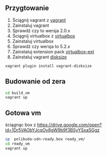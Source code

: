 ## Przygtowanie 

1) Ściągnij vagrant z [vagrant](https://www.vagrantup.com/downloads.html)
2) Zainstaluj vagrant 
3) Sprawdź czy to wersja  2.0.x
4) Ściągnij virtualbox z [virtualbox](https://www.virtualbox.org/wiki/Downloads)
5) Zainstaluj virtualbox
6) Sprawdź czy wersja to 5.2.x
7) Zainstaluj extension pack [virtualbox-ext](https://download.virtualbox.org/virtualbox/5.2.8/Oracle_VM_VirtualBox_Extension_Pack-5.2.8.vbox-extpack)
8) Zainstaluj vagrant [disksize](https://github.com/sprotheroe/vagrant-disksize)
```bash
vagrant plugin install vagrant-disksize
```
## Budowanie od zera
```bash
cd build_vm
vagrant up

```
## Gotowa vm
ściągnąc box z https://drive.google.com/open?id=1Dr5VAObYJcqOy8gW9b9f3BSyYSxaSGgz

```bash
cp  polibuda-sdn-ready.box ready_vm/
cd ready_vm
vagrant up

```
